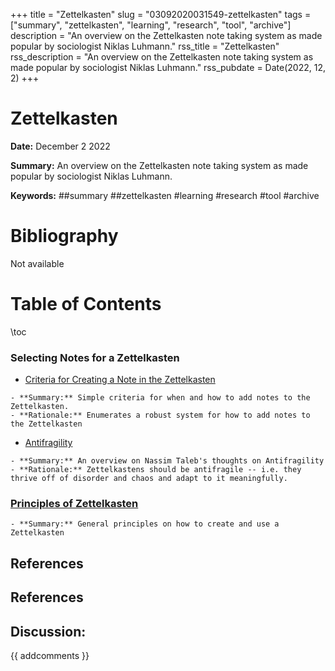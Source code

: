 +++
title = "Zettelkasten"
slug = "03092020031549-zettelkasten"
tags = ["summary", "zettelkasten", "learning", "research", "tool", "archive"]
description = "An overview on the Zettelkasten note taking system as made popular by sociologist Niklas Luhmann."
rss_title = "Zettelkasten"
rss_description = "An overview on the Zettelkasten note taking system as made popular by sociologist Niklas Luhmann."
rss_pubdate = Date(2022, 12, 2)
+++



Zettelkasten
=========

**Date:** December 2 2022

**Summary:** An overview on the Zettelkasten note taking system as made popular by sociologist Niklas Luhmann.

**Keywords:** ##summary ##zettelkasten #learning #research #tool #archive

Bibliography
==========

Not available

Table of Contents
=========

\toc

### Selecting Notes for a Zettelkasten

  * [Criteria for Creating a Note in the Zettelkasten](/03302020005409-note-criteria.md)

```
- **Summary:** Simple criteria for when and how to add notes to the Zettelkasten.
- **Rationale:** Enumerates a robust system for how to add notes to the Zettelkasten
```

  * [Antifragility](/03172020033742-antifragility)

```
- **Summary:** An overview on Nassim Taleb's thoughts on Antifragility
- **Rationale:** Zettelkastens should be antifragile -- i.e. they thrive off of disorder and chaos and adapt to it meaningfully.
```

### [Principles of Zettelkasten](/03092020031618-zettelkasten-principles.md)

```
- **Summary:** General principles on how to create and use a Zettelkasten
```

## References

## References
## Discussion: 

{{ addcomments }}
